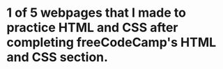 # 1 of 5 webpages that I made to practice HTML and CSS after completing freeCodeCamp's HTML and CSS section.